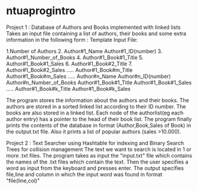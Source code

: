 ntuaprogintro
=============

Project 1 : Database of Authors and Books implemented with linked lists
  Takes an input file containing a list of authors, their books and some extra information in the following form :
  Template Input File:
 
  1.Number of Authors
  2.  Author#1_Name Author#1_ID(number)
  3.  Author#1_Number_of_Books
  4.    Author#1_Book#1_Title
  5.    Author#1_Book#1_Sales
  6.    Author#1_Book#2_Title
  7.    Author#1_Book#2_Sales
        .....
        Author#1_Book#m_Title
        Author#1_Book#m_Sales
      .....
      Author#n_Name Author#n_ID(number)
      Author#n_Number_of_Books
          Author#1_Book#1_Title
          Author#1_Book#1_Sales
          .....
           Author#1_Book#k_Title
           Author#1_Book#k_Sales
  
  The program stores the information about the authors and their books. The authors are stored in a sorted linked list according to their ID number. The books are also stored in a linked list. Each node of the authorlist(eg each author entry) has a pointer to the head of their book list. The program finally prints the contents of the database in format (Author,Book,Sales of Book) in the output.txt file. Also it prints a list of popular authors (sales >10.000).
  
Project 2 : Text Searcher using Hashtable for indexing and Binary Search Trees for collision management
  The text we want to search is located in 1 or more .txt files. The program takes as input the "input.txt" file which contains the names of the .txt files which contain the text. Then the user specifies a word as input from the keyboard and presses enter. The output specifies file,line and column in which the input word was found in format "file(line,col)"
